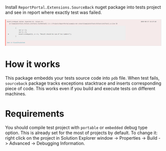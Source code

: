 Install `ReportPortal.Extensions.SourceBack` nuget package into tests project and see in report where exactly test was failed.

![Example](docs/Screenshot.png)

# How it works
This package embedds your tests source code into `pdb` file. When test fails, `sourceback` package tracks exceptions stacktrace and inserts corresponding piece of code. This works even if you build and execute tests on different machines.

# Requirements
You should compile test project with `portable` or `embedded` debug type option. This is already set for the most of projects by default. To change it: right click on the project in Solution Explorer window -> Properties -> Build -> Advanced -> Debugging Information.
